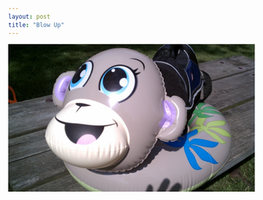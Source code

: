 ```yaml
---
layout: post
title: "Blow Up"
---
```


                  
<p><img src="/hodsmedia/1032770537.jpg"/></p>


     
